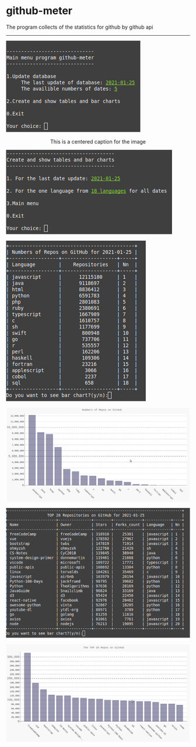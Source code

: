 # github-meter
The program collects of the statistics for github by github api
<hr>

<p align="center">

![Alt text](screenshots/001_main_menu.png "The main menu")

<p align="center">This is a centered caption for the image<p align="center">

![Alt text](screenshots/002_second_menu.png "The second menu")

![Alt text](screenshots/003_table_lang_date.png "The table of counts repositories for languages")

![Alt text](screenshots/004_bar_lang_date.png "The chart bar of counts repositories for languages")

![Alt text](screenshots/005_table_top20_repos_date.png "The table of counts repositories for languages")

![Alt text](screenshots/006_bar_top20_repos_date.png "The top 20 repositories for languges")

</p>

